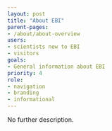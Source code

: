 ```yaml
---
layout: post
title: "About EBI"
parent-pages:
- /about/about-overview
users:
- scientists new to EBI
- visitors
goals:
- General information about EBI
priority: 4
role:
- navigation
- branding
- informational
---
```


No further description.
